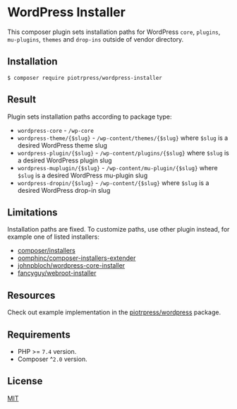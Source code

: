 # WordPress Installer

This composer plugin sets installation paths for WordPress `core`, `plugins`, `mu-plugins`, `themes` and `drop-ins` outside of vendor directory.

## Installation

```shell
$ composer require piotrpress/wordpress-installer
```

## Result

Plugin sets installation paths according to package type:

- `wordpress-core` - `/wp-core` 
- `wordpress-theme/{$slug}` - `/wp-content/themes/{$slug}` where `$slug` is a desired WordPress theme slug
- `wordpress-plugin/{$slug}` - `/wp-content/plugins/{$slug}` where `$slug` is a desired WordPress plugin slug
- `wordpress-muplugin/{$slug}` - `/wp-content/mu-plugin/{$slug}` where `$slug` is a desired WordPress mu-plugin slug
- `wordpress-dropin/{$slug}` - `/wp-content/{$slug}` where `$slug` is a desired WordPress drop-in slug

## Limitations

Installation paths are fixed. To customize paths, use other plugin instead, for example one of listed installers:

- [composer/installers](https://github.com/composer/installers)
- [oomphinc/composer-installers-extender](https://github.com/oomphinc/composer-installers-extender)
- [johnpbloch/wordpress-core-installer](https://github.com/johnpbloch/wordpress-core-installer)
- [fancyguy/webroot-installer](https://github.com/fancyguy/webroot-installer)

## Resources

Check out example implementation in the [piotrpress/wordpress](https://github.com/PiotrPress/wordpress) package.

## Requirements

- PHP >= `7.4` version.
- Composer ^`2.0` version.

## License

[MIT](license.txt)